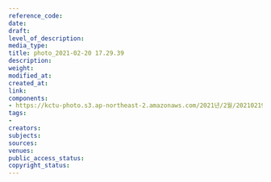 ```yaml
---
reference_code: 
date: 
draft: 
level_of_description: 
media_type: 
title: photo_2021-02-20 17.29.39
description: 
weight: 
modified_at: 
created_at: 
link: 
components:
- https://kctu-photo.s3.ap-northeast-2.amazonaws.com/2021년/2월/20210219_백기완+선생+발인.영결식.하관/곽노충/photo_2021-02-20+17.29.39.jpeg
tags:
- 
creators: 
subjects: 
sources: 
venues: 
public_access_status: 
copyright_status: 
---
```

